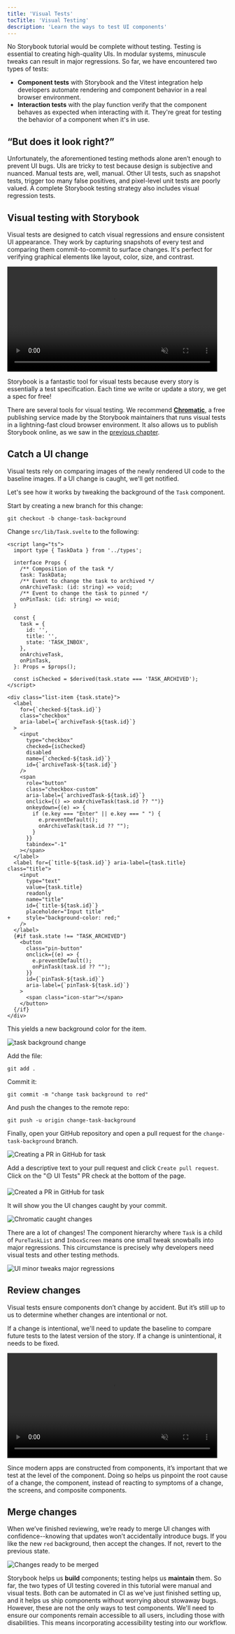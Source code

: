 ```yaml
---
title: 'Visual Tests'
tocTitle: 'Visual Testing'
description: 'Learn the ways to test UI components'
---
```


No Storybook tutorial would be complete without testing. Testing is essential to creating high-quality UIs. In modular systems, minuscule tweaks can result in major regressions. So far, we have encountered two types of tests:

- **Component tests** with Storybook and the Vitest integration help developers automate rendering and component behavior in a real browser environment.
- **Interaction tests** with the play function verify that the component behaves as expected when interacting with it. They're great for testing the behavior of a component when it's in use.

## “But does it look right?”

Unfortunately, the aforementioned testing methods alone aren’t enough to prevent UI bugs. UIs are tricky to test because design is subjective and nuanced. Manual tests are, well, manual. Other UI tests, such as snapshot tests, trigger too many false positives, and pixel-level unit tests are poorly valued. A complete Storybook testing strategy also includes visual regression tests.

## Visual testing with Storybook

Visual tests are designed to catch visual regressions and ensure consistent UI appearance. They work by capturing snapshots of every test and comparing them commit-to-commit to surface changes. It's perfect for verifying graphical elements like layout, color, size, and contrast.

<video autoPlay muted playsInline loop style="width:480px; margin: 0 auto;">
  <source
    src="/intro-to-storybook/visual-regression-testing.mp4"
    type="video/mp4"
  />
</video>

Storybook is a fantastic tool for visual tests because every story is essentially a test specification. Each time we write or update a story, we get a spec for free!

There are several tools for visual testing. We recommend [**Chromatic**](https://www.chromatic.com/?utm_source=storybook_website&utm_medium=link&utm_campaign=storybook), a free publishing service made by the Storybook maintainers that runs visual tests in a lightning-fast cloud browser environment. It also allows us to publish Storybook online, as we saw in the [previous chapter](/intro-to-storybook/svelte/en/deploy/).

## Catch a UI change

Visual tests rely on comparing images of the newly rendered UI code to the baseline images. If a UI change is caught, we'll get notified.

Let's see how it works by tweaking the background of the `Task` component.

Start by creating a new branch for this change:

```shell
git checkout -b change-task-background
```

Change `src/lib/Task.svelte` to the following:

```diff:title=src/lib/Task.svelte
<script lang="ts">
  import type { TaskData } from '../types';

  interface Props {
    /** Composition of the task */
    task: TaskData;
    /** Event to change the task to archived */
    onArchiveTask: (id: string) => void;
    /** Event to change the task to pinned */
    onPinTask: (id: string) => void;
  }

  const {
    task = {
      id: '',
      title: '',
      state: 'TASK_INBOX',
    },
    onArchiveTask,
    onPinTask,
  }: Props = $props();

  const isChecked = $derived(task.state === 'TASK_ARCHIVED');
</script>

<div class="list-item {task.state}">
  <label
    for={`checked-${task.id}`}
    class="checkbox"
    aria-label={`archiveTask-${task.id}`}
  >
    <input
      type="checkbox"
      checked={isChecked}
      disabled
      name={`checked-${task.id}`}
      id={`archiveTask-${task.id}`}
    />
    <span
      role="button"
      class="checkbox-custom"
      aria-label={`archivedTask-${task.id}`}
      onclick={() => onArchiveTask(task.id ?? "")}
      onkeydown={(e) => {
        if (e.key === "Enter" || e.key === " ") {
          e.preventDefault();
          onArchiveTask(task.id ?? "");
        }
      }}
      tabindex="-1"
    ></span>
  </label>
  <label for={`title-${task.id}`} aria-label={task.title} class="title">
    <input
      type="text"
      value={task.title}
      readonly
      name="title"
      id={`title-${task.id}`}
      placeholder="Input title"
+     style="background-color: red;"
    />
  </label>
  {#if task.state !== "TASK_ARCHIVED"}
    <button
      class="pin-button"
      onclick={(e) => {
        e.preventDefault();
        onPinTask(task.id ?? "");
      }}
      id={`pinTask-${task.id}`}
      aria-label={`pinTask-${task.id}`}
    >
      <span class="icon-star"></span>
    </button>
  {/if}
</div>
```

This yields a new background color for the item.

<!--
 TODO: Follow up with Design for:
   - A non-React version of this asset to include PureTaskList to align with the overall design and tutorial structure
   - A React version of this asset
   - Filenames should be as follows:
     - chromatic-task-changes-non-react-9-0.png
     - chromatic-task-changes-react-9-0.png
 -->

![task background change](/intro-to-storybook/chromatic-task-changes-non-react-9-0.png)

Add the file:

```shell
git add .
```

Commit it:

```shell
git commit -m "change task background to red"
```

And push the changes to the remote repo:

```shell
git push -u origin change-task-background
```

Finally, open your GitHub repository and open a pull request for the `change-task-background` branch.

![Creating a PR in GitHub for task](/github/pull-request-background.png)

Add a descriptive text to your pull request and click `Create pull request`. Click on the "🟡 UI Tests" PR check at the bottom of the page.

![Created a PR in GitHub for task](/github/pull-request-background-ok.png)

It will show you the UI changes caught by your commit.

<!--
 TODO: Follow up with Design for:
   - A non-React version of this asset to include PureTaskList to align with the overall design and tutorial structure
   - A React version of this asset
 -->

![Chromatic caught changes](/intro-to-storybook/chromatic-catch-changes.png)

There are a lot of changes! The component hierarchy where `Task` is a child of `PureTaskList` and `InboxScreen` means one small tweak snowballs into major regressions. This circumstance is precisely why developers need visual tests and other testing methods.

![UI minor tweaks major regressions](/intro-to-storybook/minor-major-regressions.gif)

## Review changes

Visual tests ensure components don’t change by accident. But it’s still up to us to determine whether changes are intentional or not.

If a change is intentional, we'll need to update the baseline to compare future tests to the latest version of the story. If a change is unintentional, it needs to be fixed.

<video autoPlay muted playsInline loop style="width:480px; margin: 0 auto;">
  <source
    src="/intro-to-storybook/website-workflow-review-merge-optimized.mp4"
    type="video/mp4"
  />
</video>

Since modern apps are constructed from components, it’s important that we test at the level of the component. Doing so helps us pinpoint the root cause of a change, the component, instead of reacting to symptoms of a change, the screens, and composite components.

## Merge changes

When we’ve finished reviewing, we’re ready to merge UI changes with confidence--knowing that updates won’t accidentally introduce bugs. If you like the new `red` background, then accept the changes. If not, revert to the previous state.

<!--
 TODO: Follow up with Design for:
   - A non-React version of this asset to include PureTaskList to align with the overall design and tutorial structure
   - A React version of this asset
 -->

![Changes ready to be merged](/intro-to-storybook/chromatic-review-finished.png)

Storybook helps us **build** components; testing helps us **maintain** them. So far, the two types of UI testing covered in this tutorial were manual and visual tests. Both can be automated in CI as we've just finished setting up, and it helps us ship components without worrying about stowaway bugs. However, these are not the only ways to test components. We'll need to ensure our components remain accessible to all users, including those with disabilities. This means incorporating accessibility testing into our workflow.
